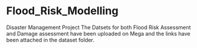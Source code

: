 # Flood_Risk_Modelling
Disaster Management Project
The Datsets for both Flood Risk Assessment and Damage assessment have been uploaded on Mega and the links have been attached in the dataset folder.
